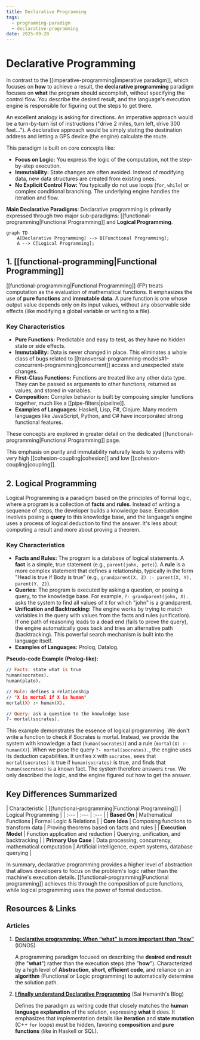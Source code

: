 ```yaml
--- 
title: Declarative Programming
tags:
  - programming-paradigm
  - declarative-programming
date: 2025-09-28
---
```

# Declarative Programming

In contrast to the [[imperative-programming|imperative paradigm]], which focuses on **how** to achieve a result, the **declarative programming** paradigm focuses on **what** the program should accomplish, without specifying the control flow. You describe the desired result, and the language's execution engine is responsible for figuring out the steps to get there.

An excellent analogy is asking for directions. An imperative approach would be a turn-by-turn list of instructions ("drive 2 miles, turn left, drive 300 feet..."). A declarative approach would be simply stating the destination address and letting a GPS device (the engine) calculate the route.

This paradigm is built on core concepts like:
- **Focus on Logic:** You express the logic of the computation, not the step-by-step execution.
- **Immutability:** State changes are often avoided. Instead of modifying data, new data structures are created from existing ones.
- **No Explicit Control Flow:** You typically do not use loops (`for`, `while`) or complex conditional branching. The underlying engine handles the iteration and flow.

**Main Declarative Paradigms**: Declarative programming is primarily expressed through two major sub-paradigms: [[functional-programming|Functional Programming]] and **Logical Programming**.

```mermaid
graph TD
    A[Declarative Programming] --> B[Functional Programming];
    A --> C[Logical Programming];
```

## 1. [[functional-programming|Functional Programming]]

[[functional-programming|Functional Programming]] (FP) treats computation as the evaluation of mathematical functions. It emphasizes the use of **pure functions** and **immutable data**. A pure function is one whose output value depends only on its input values, without any observable side effects (like modifying a global variable or writing to a file).

### Key Characteristics
- **Pure Functions:** Predictable and easy to test, as they have no hidden state or side effects.
- **Immutability:** Data is never changed in place. This eliminates a whole class of bugs related to [[transversal-programming-models#1-concurrent-programming|concurrent]] access and unexpected state changes.
- **First-Class Functions:** Functions are treated like any other data type. They can be passed as arguments to other functions, returned as values, and stored in variables.
- **Composition:** Complex behavior is built by composing simpler functions together, much like a [[pipe-filters|pipeline]].
- **Examples of Languages:** Haskell, Lisp, F#, Clojure. Many modern languages like JavaScript, Python, and C# have incorporated strong functional features.

These concepts are explored in greater detail on the dedicated [[functional-programming|Functional Programming]] page.

This emphasis on purity and immutability naturally leads to systems with very high [[cohesion-coupling|cohesion]] and low [[cohesion-coupling|coupling]].

## 2. Logical Programming

Logical Programming is a paradigm based on the principles of formal logic, where a program is a collection of **facts** and **rules**. Instead of writing a sequence of steps, the developer builds a knowledge base. Execution involves posing a **query** to this knowledge base, and the language's engine uses a process of logical deduction to find the answer. It's less about computing a result and more about proving a theorem.

### Key Characteristics
- **Facts and Rules:** The program is a database of logical statements. A **fact** is a simple, true statement (e.g., `parent(john, pete)`). A **rule** is a more complex statement that defines a relationship, typically in the form "Head is true if Body is true" (e.g., `grandparent(X, Z) :- parent(X, Y), parent(Y, Z)`).
- **Queries:** The program is executed by asking a question, or posing a query, to the knowledge base. For example, `?- grandparent(john, X).` asks the system to find all values of `X` for which "john" is a grandparent.
- **Unification and Backtracking:** The engine works by trying to match variables in the query with values from the facts and rules (unification). If one path of reasoning leads to a dead end (fails to prove the query), the engine automatically goes back and tries an alternative path (backtracking). This powerful search mechanism is built into the language itself.
- **Examples of Languages:** Prolog, Datalog.

**Pseudo-code Example (Prolog-like):**

```prolog
// Facts: state what is true
human(socrates).
human(plato).

// Rule: defines a relationship
// "X is mortal if X is human"
mortal(X) :- human(X).

// Query: ask a question to the knowledge base
?- mortal(socrates).
```

This example demonstrates the essence of logical programming. We don't write a function to check if Socrates is mortal. Instead, we provide the system with knowledge: a fact (`human(socrates)`) and a rule (`mortal(X) :- human(X)`). When we pose the query `?- mortal(socrates).`, the engine uses its deduction capabilities. It unifies `X` with `socrates`, sees that `mortal(socrates)` is true if `human(socrates)` is true, and finds that `human(socrates)` is a known fact. The system therefore answers `true`. We only described the logic, and the engine figured out how to get the answer.

## Key Differences Summarized

| Characteristic | [[functional-programming|Functional Programming]] | Logical Programming |
| :--- | :--- | :--- |
| **Based On** | Mathematical Functions | Formal Logic & Relations |
| **Core Idea** | Composing functions to transform data | Proving theorems based on facts and rules |
| **Execution Model** | Function application and reduction | Querying, unification, and backtracking |
| **Primary Use Case** | Data processing, concurrency, mathematical computation | Artificial intelligence, expert systems, database querying |

In summary, declarative programming provides a higher level of abstraction that allows developers to focus on the problem's logic rather than the machine's execution details. [[functional-programming|Functional programming]] achieves this through the composition of pure functions, while logical programming uses the power of formal deduction.

## **Resources & Links**

### Articles

1. **[Declarative programming: When “what” is more important than “how”](https://www.ionos.com/digitalguide/websites/web-development/declarative-programming/)** (IONOS)

    A programming paradigm focused on describing the **desired end result** (the "**what**") rather than the execution steps (the "**how**"). Characterized by a high level of **Abstraction**, **short, efficient code**, and reliance on an **algorithm** (Functional or Logic programming) to automatically determine the solution path.

2. **[I finally understand Declarative Programming](https://blog.saihemanth.com/posts/I-Finally-Understand-Declarative/)** (Sai Hemanth's Blog)

    Defines the paradigm as writing code that closely matches the **human language explanation** of the solution, expressing **what** it does. It emphasizes that implementation details like **iteration** and **state mutation** (C++ `for` loops) must be hidden, favoring **composition** and **pure functions** (like in Haskell or SQL).
